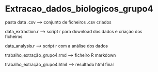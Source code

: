 # Extracao_dados_biologicos_grupo4

pasta data .csv --> conjunto de ficheiros .csv criados

data_extraction.r --> script r para download dos dados e criação dos ficheiros

data_analysis.r --> script r com a análise dos dados

trabalho_extração_grupo4.rmd --> ficheiro R markdown

trabalho_extração_grupo4.html --> resultado html final
